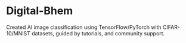 # Digital-Bhem
Created AI image classification using TensorFlow/PyTorch with CIFAR-10/MNIST datasets, guided by tutorials, and community support.
